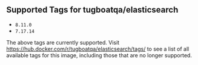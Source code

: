 ## Supported Tags for tugboatqa/elasticsearch

* `8.11.0`
* `7.17.14`

The above tags are currently supported. Visit https://hub.docker.com/r/tugboatqa/elasticsearch/tags/ to see a list of all available tags for this image, including those that are no longer supported.
